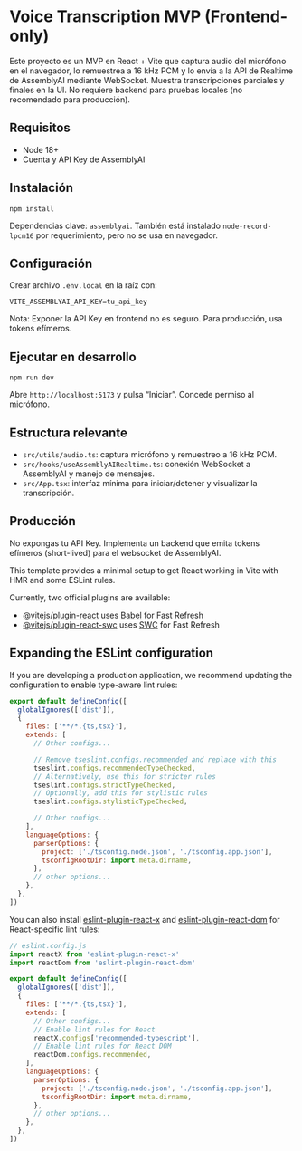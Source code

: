 # Voice Transcription MVP (Frontend-only)

Este proyecto es un MVP en React + Vite que captura audio del micrófono en el navegador, lo remuestrea a 16 kHz PCM y lo envía a la API de Realtime de AssemblyAI mediante WebSocket. Muestra transcripciones parciales y finales en la UI. No requiere backend para pruebas locales (no recomendado para producción).

## Requisitos
- Node 18+
- Cuenta y API Key de AssemblyAI

## Instalación

```
npm install
```

Dependencias clave: `assemblyai`. También está instalado `node-record-lpcm16` por requerimiento, pero no se usa en navegador.

## Configuración

Crear archivo `.env.local` en la raíz con:

```
VITE_ASSEMBLYAI_API_KEY=tu_api_key
```

Nota: Exponer la API Key en frontend no es seguro. Para producción, usa tokens efímeros.

## Ejecutar en desarrollo

```
npm run dev
```

Abre `http://localhost:5173` y pulsa “Iniciar”. Concede permiso al micrófono.

## Estructura relevante
- `src/utils/audio.ts`: captura micrófono y remuestreo a 16 kHz PCM.
- `src/hooks/useAssemblyAIRealtime.ts`: conexión WebSocket a AssemblyAI y manejo de mensajes.
- `src/App.tsx`: interfaz mínima para iniciar/detener y visualizar la transcripción.

## Producción
No expongas tu API Key. Implementa un backend que emita tokens efímeros (short-lived) para el websocket de AssemblyAI.


This template provides a minimal setup to get React working in Vite with HMR and some ESLint rules.

Currently, two official plugins are available:

- [@vitejs/plugin-react](https://github.com/vitejs/vite-plugin-react/blob/main/packages/plugin-react) uses [Babel](https://babeljs.io/) for Fast Refresh
- [@vitejs/plugin-react-swc](https://github.com/vitejs/vite-plugin-react/blob/main/packages/plugin-react-swc) uses [SWC](https://swc.rs/) for Fast Refresh

## Expanding the ESLint configuration

If you are developing a production application, we recommend updating the configuration to enable type-aware lint rules:

```js
export default defineConfig([
  globalIgnores(['dist']),
  {
    files: ['**/*.{ts,tsx}'],
    extends: [
      // Other configs...

      // Remove tseslint.configs.recommended and replace with this
      tseslint.configs.recommendedTypeChecked,
      // Alternatively, use this for stricter rules
      tseslint.configs.strictTypeChecked,
      // Optionally, add this for stylistic rules
      tseslint.configs.stylisticTypeChecked,

      // Other configs...
    ],
    languageOptions: {
      parserOptions: {
        project: ['./tsconfig.node.json', './tsconfig.app.json'],
        tsconfigRootDir: import.meta.dirname,
      },
      // other options...
    },
  },
])
```

You can also install [eslint-plugin-react-x](https://github.com/Rel1cx/eslint-react/tree/main/packages/plugins/eslint-plugin-react-x) and [eslint-plugin-react-dom](https://github.com/Rel1cx/eslint-react/tree/main/packages/plugins/eslint-plugin-react-dom) for React-specific lint rules:

```js
// eslint.config.js
import reactX from 'eslint-plugin-react-x'
import reactDom from 'eslint-plugin-react-dom'

export default defineConfig([
  globalIgnores(['dist']),
  {
    files: ['**/*.{ts,tsx}'],
    extends: [
      // Other configs...
      // Enable lint rules for React
      reactX.configs['recommended-typescript'],
      // Enable lint rules for React DOM
      reactDom.configs.recommended,
    ],
    languageOptions: {
      parserOptions: {
        project: ['./tsconfig.node.json', './tsconfig.app.json'],
        tsconfigRootDir: import.meta.dirname,
      },
      // other options...
    },
  },
])
```
